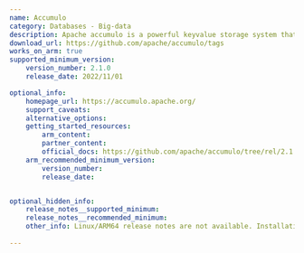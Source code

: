 ```yaml
---
name: Accumulo
category: Databases - Big-data
description: Apache accumulo is a powerful keyvalue storage system that can easily grow to handle large amounts of data and also offers strong security features.
download_url: https://github.com/apache/accumulo/tags
works_on_arm: true
supported_minimum_version:
    version_number: 2.1.0
    release_date: 2022/11/01

optional_info:
    homepage_url: https://accumulo.apache.org/
    support_caveats:
    alternative_options:
    getting_started_resources:
        arm_content:
        partner_content:
        official_docs: https://github.com/apache/accumulo/tree/rel/2.1.0?tab=readme-ov-file#building
    arm_recommended_minimum_version:
        version_number:
        release_date:


optional_hidden_info:
    release_notes__supported_minimum:
    release_notes__recommended_minimum:
    other_info: Linux/ARM64 release notes are not available. Installation and testing were done manually using released archive [tag](https://github.com/apache/accumulo/releases/tag/rel%2F2.1.0).
 
---
```

